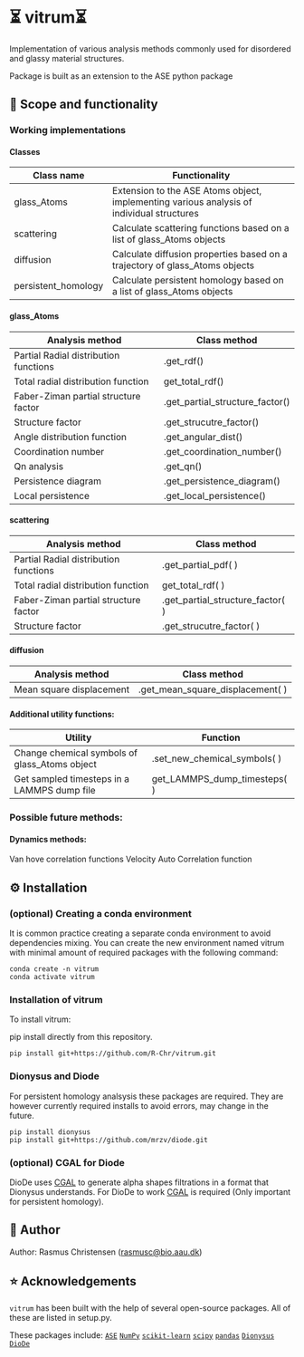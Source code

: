 # ⏳ vitrum⏳ 

Implementation of various analysis methods commonly used for disordered and glassy material structures.

Package is built as an extension to the ASE python package


## 🎯 Scope and functionality

### Working implementations
#### Classes
| Class name | Functionality |
| ----------- | ----------- |
| glass_Atoms | Extension to the ASE Atoms object, implementing various analysis of individual structures|
| scattering | Calculate scattering functions based on a list of glass_Atoms objects|
| diffusion | Calculate diffusion properties based on a trajectory of glass_Atoms objects |
| persistent_homology | Calculate persistent homology based on a list of glass_Atoms objects |


#### glass_Atoms
| Analysis method | Class method |
| ----------- | ----------- |
| Partial Radial distribution functions | .get_rdf() |
| Total radial distribution function | get_total_rdf() | 
| Faber-Ziman partial structure factor | .get_partial_structure_factor() | 
| Structure factor | .get_strucutre_factor() | 
| Angle distribution function | .get_angular_dist() |
| Coordination number | .get_coordination_number() |
| Qn analysis | .get_qn() |
| Persistence diagram | .get_persistence_diagram() |
| Local persistence | .get_local_persistence() |

#### scattering
| Analysis method | Class method |
| ----------- | ----------- |
| Partial Radial distribution functions | .get_partial_pdf( ) |
| Total radial distribution function | get_total_rdf( ) | 
| Faber-Ziman partial structure factor | .get_partial_structure_factor( ) | 
| Structure factor | .get_strucutre_factor( ) | 

#### diffusion
| Analysis method | Class method |
| ----------- | ----------- |
| Mean square displacement | .get_mean_square_displacement( ) |



#### Additional utility functions:

| Utility | Function |
| ----------- | ----------- |
| Change chemical symbols of glass_Atoms object | .set_new_chemical_symbols( )| 
| Get sampled timesteps in a LAMMPS dump file | get_LAMMPS_dump_timesteps( ) |

### Possible future methods:

#### Dynamics methods:
Van hove correlation functions
Velocity Auto Correlation function

## ⚙️ Installation

### (optional) Creating a conda environment
It is common practice creating a separate conda environment to avoid dependencies mixing. You can create the new environment named vitrum with minimal amount of required packages with the following command:
```
conda create -n vitrum
conda activate vitrum
```
### Installation of vitrum
To install vitrum:

pip install directly  from this repository.
```
pip install git+https://github.com/R-Chr/vitrum.git
```

### Dionysus and Diode
For persistent homology analsysis these packages are required. They are however currently required installs to avoid errors, may change in the future.
```
pip install dionysus
pip install git+https://github.com/mrzv/diode.git
```
### (optional) CGAL for Diode
DioDe uses [CGAL](http://www.cgal.org/) to generate alpha shapes filtrations in a format that Dionysus understands. For DioDe to work [CGAL](http://www.cgal.org/) is required (Only important for persistent homology).


## 📖 Author
Author: Rasmus Christensen (rasmusc@bio.aau.dk)

## ⭐ Acknowledgements

`vitrum` has been built with the help of several open-source packages. All of these are listed in setup.py.

These packages include:
[`ASE`](https://wiki.fysik.dtu.dk/ase/index.html)
[`NumPy`](https://numpy.org/)
[`scikit-learn`](https://scikit-learn.org/stable/)
[`scipy`](https://scipy.org/)
[`pandas`](https://pandas.pydata.org/)
[`Dionysus`](https://mrzv.org/software/dionysus2/)
[`DioDe`](https://github.com/mrzv/diode)

